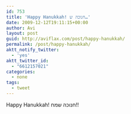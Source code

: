 ```yaml
---
id: 753
title: 'Happy Hanukkah! חנוכה ש…'
date: 2009-12-12T19:11:15+00:00
author: Avi
layout: post
guid: http://aviflax.com/post/happy-hanukkah/
permalink: /post/happy-hanukkah/
aktt_notify_twitter:
  - 'yes'
aktt_twitter_id:
  - "6612157021"
categories:
  - none
tags:
  - tweet
---
```

Happy Hanukkah! חנוכה שמח!!